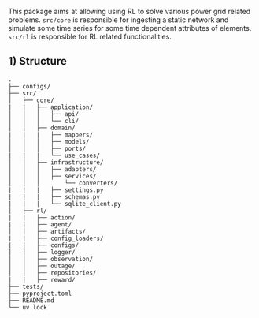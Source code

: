 This package aims at allowing using RL to solve various power grid related problems. `src/core` is responsible for ingesting a static network and simulate some time series for some time dependent attributes of elements. `src/rl` is responsible for RL related functionalities.


## 1) Structure
```
.
├── configs/
├── src/
│   ├── core/
|   |   ├── application/
│   │   │   ├── api/
│   │   │   └── cli/
│   │   ├── domain/
|   |   |   ├── mappers/
│   │   │   ├── models/
│   │   │   ├── ports/
|   |   |   └── use_cases/
│   │   ├── infrastructure/
│   │   │   ├── adapters/
│   │   │   ├── services/
│   │   │       └── converters/
|   |   |   ├── settings.py
|   |   |   ├── schemas.py
|   |   |   └── sqlite_client.py
│   ├── rl/
|   |   ├── action/
|   |   ├── agent/
│   │   ├── artifacts/
|   |   ├── config_loaders/
|   |   ├── configs/
|   |   ├── logger/
│   │   ├── observation/
│   │   ├── outage/
│   │   ├── repositories/
|   |   ├── reward/
├── tests/
├── pyproject.toml
├── README.md
└── uv.lock
```
